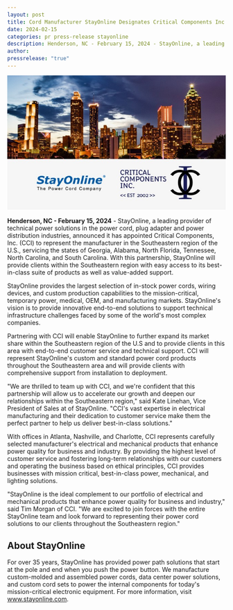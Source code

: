 ```yaml
---
layout: post
title: Cord Manufacturer StayOnline Designates Critical Components Inc. As Manufacturer's Representative for the Southeastern Region of the U.S.
date: 2024-02-15
categories: pr press-release stayonline
description: Henderson, NC - February 15, 2024 - StayOnline, a leading provider of technical power solutions in the power cord, plug adapter and power distribution industries, announced it has appointed Critical Components, Inc. (CCI) to represent the manufacturer in the Southeastern region of the U.S., servicing the states of Georgia, Alabama, North Florida, Tennessee, North Carolina, and South Carolina.
author: 
pressrelease: "true"
---
```

![Graphic Showing City Skyline with StayOnline and CCI logos](/assets/images/posts/sol_cci_announcement.jpg "Cord Manufacturer StayOnline Designates Critical Components Inc. As Manufacturer's Representative for the Southeastern Region of the U.S.")

**Henderson, NC - February 15, 2024** - StayOnline, a leading provider of technical power solutions in the power cord, plug adapter and power distribution industries, announced it has appointed Critical Components, Inc. (CCI) to represent the manufacturer in the Southeastern region of the U.S., servicing the states of Georgia, Alabama, North Florida, Tennessee, North Carolina, and South Carolina. With this partnership, StayOnline will provide clients within the Southeastern region with easy access to its best-in-class suite of products as well as value-added support.

StayOnline provides the largest selection of in-stock power cords, wiring devices, and custom production capabilities to the mission-critical, temporary power, medical, OEM, and manufacturing markets. StayOnline's vision is to provide innovative end-to-end solutions to support technical infrastructure challenges faced by some of the world's most complex companies.

Partnering with CCI will enable StayOnline to further expand its market share within the Southeastern region of the U.S and to provide clients in this area with end-to-end customer service and technical support. CCI will represent StayOnline's custom and standard power cord products throughout the Southeastern area and will provide clients with comprehensive support from installation to deployment.

"We are thrilled to team up with CCI, and we're confident that this partnership will allow us to accelerate our growth and deepen our relationships within the Southeastern region," said Kate Linehan, Vice President of Sales at of StayOnline. "CCI's vast expertise in electrical manufacturing and their dedication to customer service make them the perfect partner to help us deliver best-in-class solutions."

With offices in Atlanta, Nashville, and Charlotte, CCI represents carefully selected manufacturer's electrical and mechanical products that enhance power quality for business and industry. By providing the highest level of customer service and fostering long-term relationships with our customers and operating the business based on ethical principles, CCI provides businesses with mission critical, best-in-class power, mechanical, and lighting solutions.

"StayOnline is the ideal complement to our portfolio of electrical and mechanical products that enhance power quality for business and industry," said Tim Morgan of CCI. "We are excited to join forces with the entire StayOnline team and look forward to representing their power cord solutions to our clients throughout the Southeastern region."

## About StayOnline

For over 35 years, StayOnline has provided power path solutions that start at the pole and end when you push the power button. We manufacture custom-molded and assembled power cords, data center power solutions, and custom cord sets to power the internal components for today's mission-critical electronic equipment. For more information, visit www.stayonline.com.